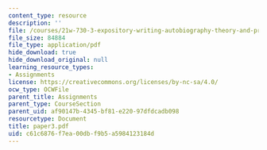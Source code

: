 ```yaml
---
content_type: resource
description: ''
file: /courses/21w-730-3-expository-writing-autobiography-theory-and-practice-spring-2001/c61c6876f7ea00dbf9b5a5984123184d_paper3.pdf
file_size: 84884
file_type: application/pdf
hide_download: true
hide_download_original: null
learning_resource_types:
- Assignments
license: https://creativecommons.org/licenses/by-nc-sa/4.0/
ocw_type: OCWFile
parent_title: Assignments
parent_type: CourseSection
parent_uid: af90147b-4345-bf81-e220-97dfdcadb098
resourcetype: Document
title: paper3.pdf
uid: c61c6876-f7ea-00db-f9b5-a5984123184d
---
```

